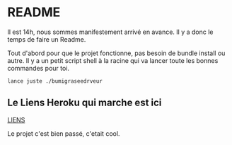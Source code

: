 # README

Il est 14h, nous sommes manifestement arrivé en avance. Il y a donc le temps de faire un Readme. 

Tout d'abord pour que le projet fonctionne, pas besoin de bundle install ou autre. 
Il y a un petit script shell à la racine qui va lancer toute les bonnes commandes pour toi. 
```
lance juste ./bumigraseedrveur
```

## Le Liens Heroku qui marche est ici

[LIENS]('https://pintiq.herokuapp.com/')

Le projet c'est bien passé, c'etait cool.



